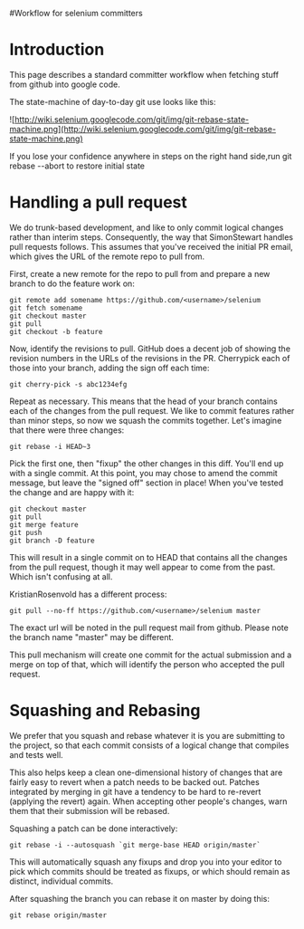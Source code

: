#Workflow for selenium committers

# Introduction

This page describes a standard committer workflow when fetching stuff from github into google code.

The state-machine of day-to-day git use looks like this:

![http://wiki.selenium.googlecode.com/git/img/git-rebase-state-machine.png](http://wiki.selenium.googlecode.com/git/img/git-rebase-state-machine.png)

If you lose your confidence anywhere in steps on the right hand side,run  git rebase --abort to restore initial state


# Handling a pull request

We do trunk-based development, and like to only commit logical changes rather than interim steps. Consequently, the way that SimonStewart handles pull requests follows. This assumes that you've received the initial PR email, which gives the URL of the remote repo to pull from.

First, create a new remote for the repo to pull from and prepare a new branch to do the feature work on:

```
git remote add somename https://github.com/<username>/selenium
git fetch somename
git checkout master
git pull
git checkout -b feature
```

Now, identify the revisions to pull. GitHub does a decent job of showing the revision numbers in the URLs of the revisions in the PR. Cherrypick each of those into your branch, adding the sign off each time:

```
git cherry-pick -s abc1234efg
```

Repeat as necessary. This means that the head of your branch contains each of the changes from the pull request. We like to commit features rather than minor steps, so now we squash the commits together. Let's imagine that there were three changes:

```
git rebase -i HEAD~3
```

Pick the first one, then "fixup" the other changes in this diff. You'll end up with a single commit. At this point, you may chose to amend the commit message, but leave the "signed off" section in place! When you've tested the change and are happy with it:

```
git checkout master
git pull
git merge feature
git push
git branch -D feature
```

This will result in a single commit on to HEAD that contains all the changes from the pull request, though it may well appear to come from the past. Which isn't confusing at all.

KristianRosenvold has a different process:

```
git pull --no-ff https://github.com/<username>/selenium master
```

The exact url will be noted in the pull request mail from github. Please note the branch name "master" may be different.

This pull mechanism will create one commit for the actual submission and a merge on top of that, which will identify the person who accepted the pull request.

# Squashing and Rebasing

We prefer that you squash and rebase whatever it is you are submitting
to the project, so that each commit consists of a logical change that
compiles and tests well.

This also helps keep a clean one-dimensional history of changes that
are fairly easy to revert when a patch needs to be backed out.
Patches integrated by merging in git have a tendency to be hard to
re-revert (applying the revert) again.  When accepting other people's
changes, warn them that their submission will be rebased.

Squashing a patch can be done interactively:

```
git rebase -i --autosquash `git merge-base HEAD origin/master`
```

This will automatically squash any fixups and drop you into your
editor to pick which commits should be treated as fixups, or which
should remain as distinct, individual commits.

After squashing the branch you can rebase it on master by doing this:

```
git rebase origin/master
```